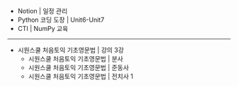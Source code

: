 - Notion | 일정 관리
- Python 코딩 도장 | Unit6-Unit7
- CTI | NumPy 교육
---
- 시원스쿨 처음토익 기초영문법 | 강의 3강
  - 시원스쿨 처음토익 기초영문법 | 분사
  - 시원스쿨 처음토익 기초영문법 | 준동사
  - 시원스쿨 처음토익 기초영문법 | 전치사 1
